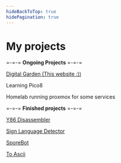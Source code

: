 ```yaml
---
hideBackToTop: true
hidePagination: true
---
```


# My projects

=-=-= **Ongoing Projects** =-=-=

[Digital Garden (This website :))](https://igorkopka.co.uk)

Learning Pico8 

Homelab running proxmox for some services

=-=-= **Finished projects** =-=-=

[Y86 Disassembler](https://github.com/Vvorx/Y86-Disassembler)

[Sign Language Detector](https://github.com/Vvorx/SignLanguageDetector)

[SporeBot](https://github.com/Vvorx/SporeBot)

[To Ascii](https://github.com/Vvorx/TAA)